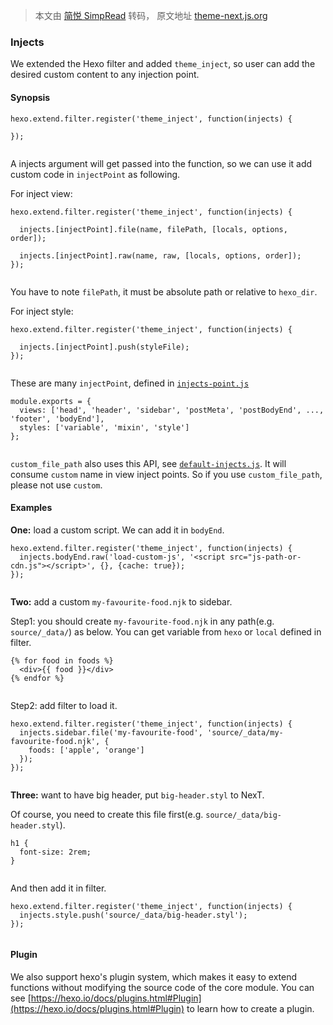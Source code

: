 > 本文由 [简悦 SimpRead](http://ksria.com/simpread/) 转码， 原文地址 [theme-next.js.org](https://theme-next.js.org/docs/advanced-settings/injects.html)

### [](#Injects "Injects")Injects

We extended the Hexo filter and added `theme_inject`, so user can add the desired custom content to any injection point.

#### [](#Synopsis "Synopsis")Synopsis

```
hexo.extend.filter.register('theme_inject', function(injects) {
  
});


```

A injects argument will get passed into the function, so we can use it add custom code in `injectPoint` as following.

For inject view:

```
hexo.extend.filter.register('theme_inject', function(injects) {
  
  injects.[injectPoint].file(name, filePath, [locals, options, order]);
  
  injects.[injectPoint].raw(name, raw, [locals, options, order]);
});


```

You have to note `filePath`, it must be absolute path or relative to `hexo_dir`.

For inject style:

```
hexo.extend.filter.register('theme_inject', function(injects) {
  
  injects.[injectPoint].push(styleFile);
});


```

These are many `injectPoint`, defined in [`injects-point.js`](https://github.com/next-theme/hexo-theme-next/blob/master/scripts/events/lib/injects-point.js)

```
module.exports = {
  views: ['head', 'header', 'sidebar', 'postMeta', 'postBodyEnd', ..., 'footer', 'bodyEnd'],
  styles: ['variable', 'mixin', 'style']
};


```

`custom_file_path` also uses this API, see [`default-injects.js`](https://github.com/next-theme/hexo-theme-next/blob/master/scripts/filters/default-injects.js). It will consume `custom` name in view inject points. So if you use `custom_file_path`, please not use `custom`.

#### [](#Examples "Examples")Examples

**One:** load a custom script. We can add it in `bodyEnd`.

```
hexo.extend.filter.register('theme_inject', function(injects) {
  injects.bodyEnd.raw('load-custom-js', '<script src="js-path-or-cdn.js"></script>', {}, {cache: true});
});


```

**Two:** add a custom `my-favourite-food.njk` to sidebar.

Step1: you should create `my-favourite-food.njk` in any path(e.g. `source/_data/`) as below. You can get variable from `hexo` or `local` defined in filter.

```
{% for food in foods %}
  <div>{{ food }}</div>
{% endfor %}


```

Step2: add filter to load it.

```
hexo.extend.filter.register('theme_inject', function(injects) {
  injects.sidebar.file('my-favourite-food', 'source/_data/my-favourite-food.njk', {
    foods: ['apple', 'orange']
  });
});


```

**Three:** want to have big header, put `big-header.styl` to NexT.

Of course, you need to create this file first(e.g. `source/_data/big-header.styl`).

```
h1 {
  font-size: 2rem;
}


```

And then add it in filter.

```
hexo.extend.filter.register('theme_inject', function(injects) {
  injects.style.push('source/_data/big-header.styl');
});


```

#### [](#Plugin "Plugin")Plugin

We also support hexo's plugin system, which makes it easy to extend functions without modifying the source code of the core module. You can see [https://hexo.io/docs/plugins.html#Plugin](https://hexo.io/docs/plugins.html#Plugin) to learn how to create a plugin.